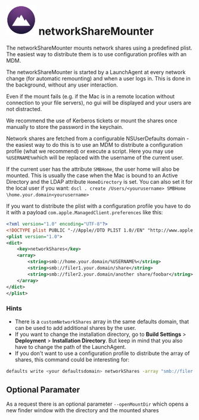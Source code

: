 # <img src="networkShareMounter.png" alt="drawing" width="80px"/> networkShareMounter

The networkShareMounter mounts network shares using a predefined plist. The easiest way to distribute them is to use configuration profiles with an MDM.

The networkShareMounter is started by a LaunchAgent at every network change (for automatic remounting) and when a user logs in. This is done in the background, without any user interaction.

Even if the mount fails (e.g. if the Mac is in a remote location without connection to your file servers), no gui will be displayed and your users are not distracted. 

We recommend the use of Kerberos tickets or mount the shares once manually to store the password in the keychain. 

Network shares are fetched from a configurable NSUserDefaults domain - the easiest way to do this is to use an MDM to distribute a configuration profile (what we recommend) or execute a script. Here you may use `%USERNAME%`which will be replaced with the username of the current user. 

If the current user has the attribute `SMBHome`, the user home will also be mounted. This is usually the case when the Mac is bound to an Active Directory and the LDAP attribute `HomeDirectory` is set. You can also set it for the local user if you want: `dscl . create /Users/<yourusername> SMBHome \home.your.domain<yourusername>`

If you want to distribute the plist with a configuration profile you have to do it with a payload `com.apple.ManagedClient.preferences` like this:

```xml
<?xml version="1.0" encoding="UTF-8"?>
<!DOCTYPE plist PUBLIC "-//Apple//DTD PLIST 1.0//EN" "http://www.apple.com/DTDs/PropertyList-1.0.dtd">
<plist version="1.0">
<dict>
	<key>networkShares</key>
	<array>
		<string>smb://home.your.domain/%USERNAME%</string>
		<string>smb://filer1.your.domain/share</string>
		<string>smb://filer2.your.domain/another share/foobar</string>
	</array>
</dict>
</plist>
```

### Hints

- There is a `customNetworkShares` array in the same defaults domain, that can be used to add additional shares by the user. 
- If you want to change the installation directory, go to **Build Settings** > **Deployment** > **Installation Directory**. But keep in mind that you also have to change the path of the LaunchAgent. 
- If you don't want to use a configuration profile to distribute the array of shares, this command could be interesting for: 

```sh
defaults write <your defaultsdomain> networkShares -array "smb://filer.your.domain/share" "smb://filer2.your.domain/home/Another Share/foobar" "smb://home.your.domain/%USERNAME%"
```

## Optional Paramater
As a request there is an optional parameter `--openMountDir` which opens a new finder window with the directory and the mounted shares
